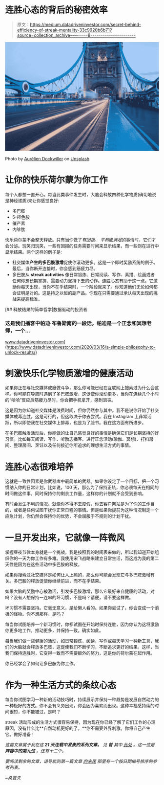 # 连胜心态的背后的秘密效率

> 原文：<https://medium.datadriveninvestor.com/secret-behind-efficiency-of-streak-mentality-33c9920b6b71?source=collection_archive---------8----------------------->

![](img/a36be82eb7f57acb6715b213e5b2d2e4.png)

Photo by [Aurélien Dockwiller](https://unsplash.com/@aurelien_dckw?utm_source=medium&utm_medium=referral) on [Unsplash](https://unsplash.com?utm_source=medium&utm_medium=referral)

# 让你的快乐荷尔蒙为你工作

每个人都想一直开心。每当此类事件发生时，大脑会释放四种化学物质(确切地说是神经递质)来让你感觉良好:

*   多巴胺
*   5-羟色胺
*   催产素
*   内啡肽

快乐荷尔蒙不会整天释放。只有当你做了*有回报、* *平和*或*满足*的事情时，它们才会分泌。玩笑归玩笑，一些有回报的任务需要时间来显示结果，而一些则在进行中显示结果。两个这样的例子是:

*   社交媒体**产生的多巴胺激增**促使你滚动更多。这是一个即时奖励系统的例子。最后，当你断开连接时，你会感到筋疲力尽。
*   多巴胺从 **streak activities** 像日常锻炼、日常阅读、写作、素描、绘画或者任何你想长期掌握、需要动力坚持下去的动作。连胜心态有助于这一点。它激励你每天出现，当你不在乎结果时，一个阶段就来了。你知道他们无论如何都会证明是对的。这是持之以恒的副产品。你现在只需要通过承认每天出现的挑战来提高标准。

[](https://www.datadriveninvestor.com/2020/03/16/a-simple-philosophy-to-unlock-results/) [## 释放结果的简单哲学|数据驱动的投资者

### 这是我们播客中帕迪·布鲁斯南的一段话。帕迪是一个正念和冥想老师，一个…

www.datadriveninvestor.com](https://www.datadriveninvestor.com/2020/03/16/a-simple-philosophy-to-unlock-results/) 

# 刺激快乐化学物质激增的健康活动

如果你正在与社交媒体成瘾做斗争，那么你可能已经在互联网上搜索过为什么会这样。你可能在导航时遇到了多巴胺激增，这促使你滚动更多，当你在连续几个小时的“哈哈”反应后筋疲力尽时，你会把手机拿开，感到沮丧。

这是因为你知道社交媒体是浪费时间，但你仍然参与其中。我不是说你开始了社交媒体戒毒连胜。这是可行的，但这取决于你去尝试。我在 Instagram 上非常活跃，所以即使我在社交媒体上排毒，也是为了脸书。我在这方面有所进步。

在多巴胺触发活动后，你能做的让自己感觉良好的事情是确保它们是长期坚持的好习惯。比如每天阅读、写作、听励志播客、进行正念活动(瑜伽、冥想)、打扫房间、整理房间、烹饪以及任何接近你所追求的理想生活方式的事情。

# 连胜心态很难培养

这就是一致性因素是你武器库中最简单的武器。如果你设定了一个目标，把一个习惯纳入你的日常计划，比如说，100 天，那么为了保持正轨，你必须每天在相同的时间做这件事，同时保持你的剩余工作量，这样你的计划就不会受到影响。

有时会发生不利的情况。就像你不得不去度假，你去客户网站是为了你的工作目的，或者是任何试图干扰你正常日程的事情。但是如果你提前为这种情况制定一个应急计划，你仍然会保持你的优势，不会屈服于不规则的计划干扰。

# 一旦开发出来，它就像一阵微风

掌握昼夜节律本身就是一个挑战。我是按照我的时间表来做的，所以我知道开始组织你的一天为你工作有多难。我使用宋飞战略来建立日常生活，而这成为我的第二天性是因为在这些活动中多巴胺的释放。

如果你搜索过社交媒体是如何让人上瘾的，那么你可能会发现它与多巴胺激增有关。多巴胺的释放促使你继续前进，而不在乎结果。

如果大脑的奖励中心被激活，引发多巴胺激增，那么它最好来自健康的活动，对吗？没有人想保持一连串的坏习惯，不是吗？请便，请不要这样做。

坏习惯不需要坚持。它毫无意义，是给懒人看的。如果你尝试了，你会变成一个消极的怪物。你不想那样，是吗？

每当你试图培养一个新习惯时，你都试图在开始时保持连胜，因为你认为这将激励你更多地工作，推动更多，并保持一致。确实如此。

每当我们做一些健康的活动，如日常锻炼、阅读、写作或每天学习一种新工具，我们的大脑就会释放多巴胺，这促使我们不断学习，不断追求更好的结果。这样，当我们保持连胜时，它变得一致而不需要额外的努力，这是你的荷尔蒙在起作用。

你已经学会了如何让多巴胺为你工作。

# 作为一种生活方式的条纹心态

每当你试图学习一种新的活动技巧时，持续展示并保持一种趋势是发展自然动力的一种极好的方式。你不会有义务出现，你会因为喜欢而出现。这种幸福感持续的时间很短，你不能错过，是吗？

streak 活动形成的生活方式很容易保持，因为现在你已经了解了它们工作的心理原因，没有什么比**自然动机更好的了。**你不需要外界刺激。你将自己产生它。做好准备！

*这篇文章属于我在这* ***21 天连载中发表的系列文章。*** *见* ***首*** *其中* [*此处*](https://medium.com/@sanjeevai/21-90-rule-combined-with-seinfeld-strategy-df9f7457dc11) *。这一位是* ***阵容中的第九位*** *。还有十二个。*

*要阅读剩余的文章，请导航到第一篇文章* [*的末尾*](https://medium.com/@sanjeevai/21-90-rule-combined-with-seinfeld-strategy-df9f7457dc11) *那里有一个按日期编号排序的参考列表。*

*~桑吉夫*